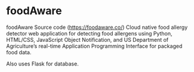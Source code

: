 # foodAware
foodAware Source code (https://foodaware.co/)
Cloud native food allergy detector web application for detecting food allergens using Python, HTML/CSS, JavaScript Object Notification, and US Department of Agriculture’s real-time Application Programming Interface for packaged food data.

Also uses Flask for database. 
